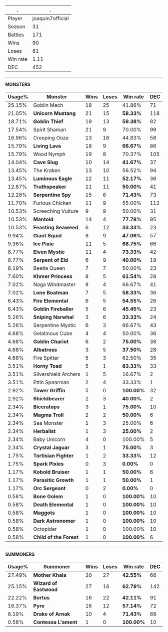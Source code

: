 .|.
|-|-
Player|joaquin7official
Season|31
Battles|171
Wins|90
Loses|81
Win rate|1.11
DEC|452

---
**MONSTERS**

Usage%|Monster|Wins|Loses|Win rate|DEC|
-|-|-|-|-|-|
25.15%|Goblin Mech|18|25|41.86%|71|
21.05%|**Unicorn Mustang**|21|15|**58.33%**|118|
18.71%|**Goblin Thief**|19|13|**59.38%**|82|
17.54%|Spirit Shaman|21|9|70.00%|99|
16.96%|Creeping Ooze|13|16|44.83%|58|
15.79%|**Living Lava**|18|9|**66.67%**|86|
15.79%|Wood Nymph|19|8|70.37%|105|
14.04%|**Cave Slug**|10|14|**41.67%**|37|
13.45%|The Kraken|13|10|56.52%|94|
13.45%|**Luminous Eagle**|12|11|**52.17%**|36|
12.87%|**Truthspeaker**|11|11|**50.00%**|41|
12.28%|**Serpentine Spy**|15|6|**71.43%**|73|
11.70%|Furious Chicken|11|9|55.00%|112|
10.53%|Screeching Vulture|9|9|50.00%|31|
10.53%|**Mantoid**|14|4|**77.78%**|95|
10.53%|**Feasting Seaweed**|6|12|**33.33%**|23|
9.94%|**Giant Squid**|8|9|**47.06%**|57|
9.36%|**Ice Pixie**|11|5|**68.75%**|66|
8.77%|**Elven Mystic**|11|4|**73.33%**|42|
8.77%|**Serpent of Eld**|6|9|**40.00%**|19|
8.19%|Beetle Queen|7|7|50.00%|23|
7.60%|**Khmer Princess**|8|5|**61.54%**|28|
7.02%|Naga Windmaster|8|4|66.67%|41|
7.02%|**Lone Boatman**|7|5|**58.33%**|36|
6.43%|**Fire Elemental**|6|5|**54.55%**|26|
6.43%|**Goblin Fireballer**|5|6|**45.45%**|23|
5.26%|**Sniping Narwhal**|3|6|**33.33%**|24|
5.26%|Serpentine Mystic|6|3|66.67%|43|
4.68%|Gelatinous Cube|4|4|50.00%|36|
4.68%|**Goblin Chariot**|6|2|**75.00%**|38|
4.68%|**Albatross**|3|5|**37.50%**|28|
4.68%|Fire Spitter|5|3|62.50%|35|
3.51%|**Horny Toad**|5|1|**83.33%**|33|
3.51%|Silvershield Archers|1|5|16.67%|2|
3.51%|Ettin Spearman|2|4|33.33%|1|
2.92%|**Tower Griffin**|5|0|**100.00%**|32|
2.92%|**Shieldbearer**|2|3|**40.00%**|2|
2.34%|**Biceratops**|3|1|**75.00%**|10|
2.34%|**Magma Troll**|2|2|**50.00%**|6|
2.34%|Sea Monster|1|3|25.00%|6|
2.34%|**Herbalist**|1|3|**25.00%**|2|
2.34%|Baby Unicorn|4|0|100.00%|5|
2.34%|**Crystal Jaguar**|3|1|**75.00%**|3|
1.75%|**Tortisian Fighter**|1|2|**33.33%**|12|
1.75%|**Spark Pixies**|0|3|**0.00%**|0|
1.17%|**Kobold Bruiser**|1|1|**50.00%**|6|
1.17%|**Parasitic Growth**|1|1|**50.00%**|1|
1.17%|**Orc Sergeant**|0|2|**0.00%**|0|
0.58%|**Bone Golem**|1|0|**100.00%**|10|
0.58%|**Death Elemental**|1|0|**100.00%**|10|
0.58%|**Maggots**|1|0|**100.00%**|10|
0.58%|**Dark Astronomer**|1|0|**100.00%**|10|
0.58%|Octopider|1|0|100.00%|10|
0.58%|**Child of the Forest**|1|0|**100.00%**|6|

---
**SUMMONERS**

Usage%|Summoner|Wins|Loses|Win rate|DEC|
-|-|-|-|-|-|
27.49%|**Mother Khala**|20|27|**42.55%**|66|
25.15%|**Wizard of Eastwood**|27|16|**62.79%**|142|
22.22%|**Bortus**|16|22|**42.11%**|91|
16.37%|**Pyre**|16|12|**57.14%**|72|
8.19%|**Drake of Arnak**|10|4|**71.43%**|68|
0.58%|**Contessa L'ament**|1|0|**100.00%**|10|
